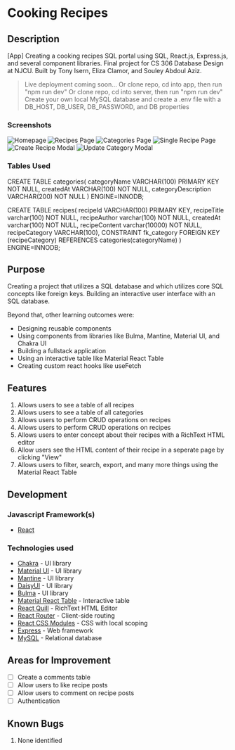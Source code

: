 # Cooking Recipes

## Description

[App] Creating a cooking recipes SQL portal using SQL, React.js, Express.js, and several component libraries. Final project for CS 306 Database Design at NJCU. Built by Tony Isern, Eliza Clamor, and Souley Abdoul Aziz. 

> Live deployment coming soon...
> Or clone repo, cd into app, then run "npm run dev"
> Or clone repo, cd into server, then run "npm run dev"
> Create your own local MySQL database and create a .env file with a DB_HOST, DB_USER, DB_PASSWORD, and DB properties

### Screenshots

![Homepage](https://user-images.githubusercontent.com/36343664/209451935-dfc8a494-a537-43db-87d9-67503bf1650b.png)
![Recipes Page](https://user-images.githubusercontent.com/36343664/209451944-b1e65be3-7514-4ae9-b09f-0e63e45ca467.png)
![Categories Page](https://user-images.githubusercontent.com/36343664/209451949-162a8261-a547-4951-9407-bca89346c5c9.png)
![Single Recipe Page](https://user-images.githubusercontent.com/36343664/209451953-21609535-91f7-4fc8-802b-92eb8d98a807.png)
![Create Recipe Modal](https://user-images.githubusercontent.com/36343664/209451954-f2ed3c71-8289-442e-acc9-190bdc06f44b.png)
![Update Category Modal](https://user-images.githubusercontent.com/36343664/209451955-7810f7b9-1abd-4d74-8edc-6831f0346a0c.png)






### Tables Used

CREATE TABLE categories(
	categoryName VARCHAR(100) PRIMARY KEY NOT NULL,
createdAt VARCHAR(100) NOT NULL,
categoryDescription VARCHAR(200) NOT NULL
) ENGINE=INNODB;

CREATE TABLE recipes(
	recipeId VARCHAR(100) PRIMARY KEY,
	recipeTitle varchar(100) NOT NULL,
recipeAuthor varchar(100) NOT NULL,
createdAt varchar(100) NOT NULL,
recipeContent varchar(10000) NOT NULL,
recipeCategory VARCHAR(100),
	CONSTRAINT fk_category
	FOREIGN KEY (recipeCategory)
    	REFERENCES categories(categoryName)
) ENGINE=INNODB; 


## Purpose

Creating a project that utilizes a SQL database and which utilizes core SQL concepts like foreign keys. Building an interactive user interface with an SQL database.

Beyond that, other learning outcomes were:

- Designing reusable components
- Using components from libraries like Bulma, Mantine, Material UI, and Chakra UI
- Building a fullstack application
- Using an interactive table like Material React Table
- Creating custom react hooks like useFetch


## Features

1. Allows users to see a table of all recipes
2. Allows users to see a table of all categories
3. Allows users to perform CRUD operations on recipes
4. Allows users to perform CRUD operations on recipes
5. Allows users to enter concept about their recipes with a RichText HTML editor
6. Allow users see the HTML content of their recipe in a seperate page by clicking "View"
7. Allows users to filter, search, export, and many more things using the Material React Table

## Development

### Javascript Framework(s)

- [React](https://github.com/facebook/create-react-app)
### Technologies used

- [Chakra](https://chakra-ui.com/) - UI library
- [Material UI](https://mui.com/) - UI library
- [Mantine](https://mantine.dev/) - UI library
- [DaisyUI](https://daisyui.com/) - UI library
- [Bulma](https://bulma.io/) - UI library
- [Material React Table](https://www.material-react-table.com/) - Interactive table
- [React Quill](https://zenoamaro.github.io/react-quill/) - RichText HTML Editor
- [React Router](https://reactrouter.com/en/main) - Client-side routing
- [React CSS Modules](https://github.com/gajus/react-css-modules) - CSS with local scoping
- [Express](https://expressjs.com/) - Web framework
- [MySQL](https://www.mysql.com/) - Relational database


## Areas for Improvement

* [ ] Create a comments table
* [ ] Allow users to like recipe posts
* [ ] Allow users to comment on recipe posts
* [ ] Authentication

## Known Bugs

1. None identified
